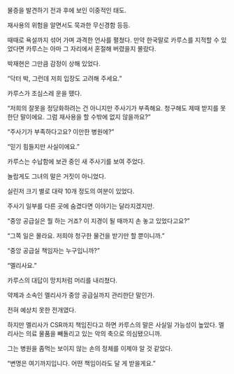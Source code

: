 물증을 발견하기 전과 후에 보인 이중적인 태도.

재사용의 위험을 알면서도 묵과한 무신경함 등등.

때때로 욕설까지 섞어 가며 과격한 언사를 펼쳤다. 만약 한국말로 카루스를 지적할 수 있었다면 카루스는 아마 그 자리에서 혼절해 버렸을지 몰랐다.

박재현은 그만큼 감정이 상해 있었다.

“닥터 박, 그런데 저희 입장도 고려해 주세요.”

카루스가 조심스레 운을 뗐다.

“저희의 잘못을 정당화하려는 건 아니지만 주사기가 부족해요. 청구해도 제때 받지를 못한단 말이에요. 그럼 재사용을 할 수밖에 없지 않을까요?”

“주사기가 부족하다고요? 이만한 병원에?”

“믿기 힘들지만 사실이에요.”

카루스는 수납함에 보관 중인 새 주사기를 보여 주었다.

놀랍게도 그녀의 말은 거짓이 아니었다.

실린저 크기 별로 대략 10개 정도의 여분이 있었다.

주사기 일부를 다른 곳에 숨겼다면 이야기는 달라지겠지만.

“중앙 공급실은 뭘 하는 거죠? 이 지경이 될 때까지 손 놓고 있었다고요?”

“그쪽 일은 몰라요. 저희야 청구한 물건을 받기만 할 뿐이니까.”

“중앙 공급실 책임자는 누구입니까?”

“멜리사요.”

카루스의 대답이 망치처럼 머리를 내리쳤다.

약제과 소속인 멜리사가 중앙 공급실까지 관리한단 말인가.

전혀 예상치 못한 전개였다.

하지만 멜리사가 CSR까지 책임진다고 하면 카루스의 말은 사실일 가능성이 높았다. 멜리사는 의료 물품을 빼돌리고 있는 악의 축으로 의심됐으니까.

그는 병원을 좀먹는 보이지 않는 손의 정체를 이제야 알 것 같았다.

“변명은 여기까지입니다. 어떤 책임이라도 달 게 받을게요.”